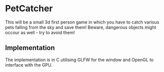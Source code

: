 # PetCatcher

This will be a small 3d first person game in which you have to catch various pets falling from the sky and save them! Beware, dangerous objects might occour as well - try to avoid them!

## Implementation

The implementation is in C utilising GLFW for the window and OpenGL to interface with the GPU.
